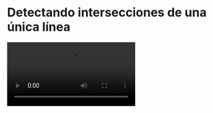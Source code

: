 # Detectando intersecciones de una única línea

<video controls><source src="https://digi21.blob.core.windows.net/videos-ayuda/desarrollo/36.%20Detectando%20intersecciones%20de%20una%20unica%20linea.mp4" caption="" type="video/mp4"></video>

